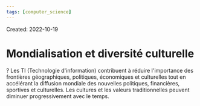 ```yaml
---
tags: [computer_science] 
---
```

Created: 2022-10-19

# Mondialisation et diversité culturelle

?
Les TI (Technologie d'information) contribuent à réduire l'importance des frontières géographiques, politiques, économiques et culturelles tout en accélérant la diffusion mondiale des nouvelles politiques, financières, sportives et culturelles. Les cultures et les valeurs traditionnelles peuvent diminuer progressivement avec le temps.
<!--SR:!2023-01-21,55,250-->